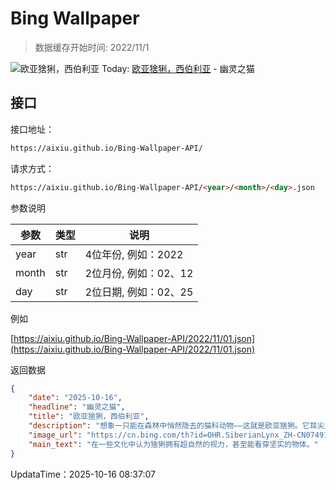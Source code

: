 # Bing Wallpaper

> 数据缓存开始时间: 2022/11/1

![欧亚猞猁，西伯利亚](https://cn.bing.com/th?id=OHR.SiberianLynx_ZH-CN0749166653_1920x1080.webp)
Today: [欧亚猞猁，西伯利亚](https://cn.bing.com/th?id=OHR.SiberianLynx_ZH-CN0749166653_1920x1080.webp) - 幽灵之猫

## 接口

接口地址：

```html
https://aixiu.github.io/Bing-Wallpaper-API/
```

请求方式：

```html
https://aixiu.github.io/Bing-Wallpaper-API/<year>/<month>/<day>.json
```

参数说明

| 参数 | 类型 | 说明 |
| - | - | - |
| year | str | 4位年份, 例如：2022 |
| month | str | 2位月份, 例如：02、12 |
| day | str | 2位日期, 例如：02、25 |

例如

[https://aixiu.github.io/Bing-Wallpaper-API/2022/11/01.json](https://aixiu.github.io/Bing-Wallpaper-API/2022/11/01.json)

返回数据

```json
{
    "date": "2025-10-16",
    "headline": "幽灵之猫",
    "title": "欧亚猞猁，西伯利亚",
    "description": "想象一只能在森林中悄然隐去的猫科动物——这就是欧亚猞猁。它耳尖上的簇毛和锐利的目光令人过目难忘。作为四种猞猁中体型最大的一种，它体长可达42 英寸，肩高可达30英寸，身形矫健，兼具力量与敏捷。厚实的脚掌不仅能帮助它悄无声息地移动，还像雪鞋一样分散体重，使其能在厚厚的积雪中追逐猎物。它大多在夜间出没，白天则隐匿在灌木丛或岩石洞穴中，夜幕降临才悄然出击，捕猎鹿、野兔和松鼠。",
    "image_url": "https://cn.bing.com/th?id=OHR.SiberianLynx_ZH-CN0749166653_1920x1080.webp",
    "main_text": "在一些文化中认为猞猁拥有超自然的视力，甚至能看穿坚实的物体。"
}
```

UpdataTime：2025-10-16 08:37:07
